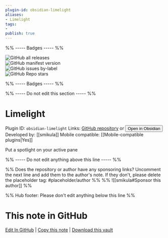 ```yaml
---
plugin-id: obsidian-limelight
aliases:
- Limelight
tags: 
- 
publish: true
---
```


%% ----- Badges ----- %%

![GitHub all releases](https://img.shields.io/github/downloads/smikula/obsidian-limelight/total?color=573E7A&logo=github&style=for-the-badge)   
![GitHub manifest version](https://img.shields.io/github/manifest-json/v/smikula/obsidian-limelight?color=573E7A&logo=github&style=for-the-badge)   
![GitHub issues by-label](https://img.shields.io/github/issues/smikula/obsidian-limelight/help%20wanted?color=573E7A&logo=github&style=for-the-badge)   
![GitHub Repo stars](https://img.shields.io/github/stars/smikula/obsidian-limelight?color=573E7A&logo=github&style=for-the-badge)

%% ----- Badges ----- %%

%% ----- Do not edit this section ----- %%

# Limelight

Plugin ID: `obsidian-limelight`
Links: [GitHub repository](https://github.com/smikula/obsidian-limelight) or [<button id=HH>Open in Obsidian</button>](obsidian://show-plugin?id=obsidian-limelight)
Developed by: [[smikula]]
Mobile compatible: [[Mobile-compatible plugins|Yes]]

Put a spotlight on your active pane

%% ----- Do not edit anything above this line ----- %% 

%% Does the repository or author have any sponsoring links? Uncomment the next line and add them to the author's note. If they don't, please delete the placeholder tag: #placeholder/author %%
%% ![[smikula#Sponsor this author]] %%

%% Hub footer: Please don't edit anything below this line %%

# This note in GitHub

<span class="git-footer">[Edit In GitHub](https://github.dev/obsidian-community/obsidian-hub/blob/main/02%20-%20Community%20Expansions/02.05%20All%20Community%20Expansions/Plugins/obsidian-limelight.md "git-hub-edit-note") | [Copy this note](https://raw.githubusercontent.com/obsidian-community/obsidian-hub/main/02%20-%20Community%20Expansions/02.05%20All%20Community%20Expansions/Plugins/obsidian-limelight.md "git-hub-copy-note") | [Download this vault](https://github.com/obsidian-community/obsidian-hub/archive/refs/heads/main.zip "git-hub-download-vault") </span>
